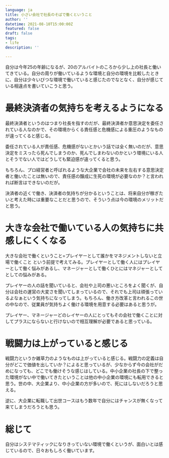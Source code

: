 ```yaml
---
language: ja
title: 小さい会社で社長のそばで働くということ
author: ''
datetime: 2021-08-10T15:00:00Z
featured: false
draft: false
tags:
- life
description: ''

---
```

自分は今年25の年齢になるが、20のアルバイトのころから少し上の社長と働いてきている。自分の周りが働いているような環境と自分の環境を比較したときに、自分は少々いびつな環境で働いていると感じたのでなとなく、自分が感じている相違点を書いていこうと思う。

# 最終決済者の気持ちを考えるようになる

最終決済者というのはつまり社長を指すのだが、最終決済者か意思決定を委任されている人なのかで、その環境からくる責任感と危機感による重圧のようなものが違ってくると感じる。

委任されている人が責任感、危機感がないとかいう話では全く無いのだが、意思決定をミスったら死んでしまうのか、死んでしまわないのかという環境にいる人とそうでない人ではどうしても緊迫感が違ってくると思う。

もちろん、プロ経営者と呼ばれるような大企業で会社の未来を左右する意思決定者と働いたことは無いので、責任感の醸成に生死の環境が必要なのか？と言われれば断言はできないのだが。

決済者の近くで働き、決済者の気持ちが分かるということは、将来自分が稼ぎたいと考えた時には重要なことだと思うので、そういう点は今の環境のメリットだと思う。

# 大きな会社で働いている人の気持ちに共感しにくくなる

大きな会社で働くということ=プレイヤーとして誰かをマネジメントしないと立場で働くこと という前提で考えてみる。プレイヤーとして働く人にはプレイヤーとして働く悩みがあるし、マネージャーとして働くひとにはマネジャーとしてとしての悩みがある。

プレイヤーの人の話を聞いていると、会社や上司の悪いところをよく聞くが、自分は会社の運営の大変さを聞いてしまっているので、それでも上司は頑張っているよなぁという気持ちになってしまう。もちろん、働き方改革と言われるこの世の中なので、従業員が気持ちよく働ける環境を用意する必要はあると思うが。

プレイヤー、マネージャーどのレイヤーの人にとってもその会社で働くことに対してプラスにならないと行けないので相互理解が必要であると思っている。

# 戦闘力は上がっていると感じる

戦闘力というか雑草力のようなものは上がっていると感じる。戦闘力の定義は自分がどこで価値を出していか？によると思っているが、少なからず今の会社がだめになっても、どこでも働けそうな感じはしている。中小企業の社長の下で整った環境がない中で働いてきたということは他の中小企業の環境にも転用できると思う。世の中、大企業より、中小企業の方が多いので、死にはしないだろうと思える。

逆に、大企業に転職して出世コースはもう数年で自分にはチャンスが無くなって来てしまうだろうとも思う。

# 総じて

自分はシステマティックになりきっていない環境で働くというが、面白いとは感じているので、日々おもしろく働いています。